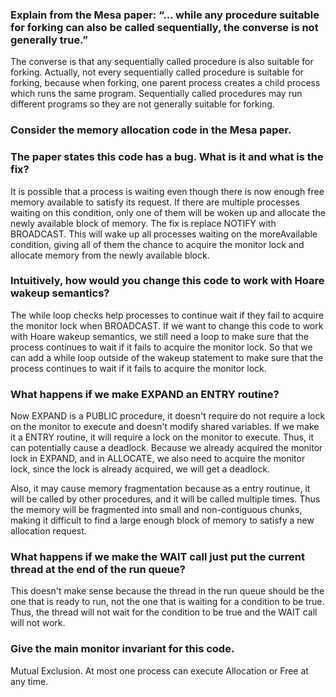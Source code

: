### Explain from the Mesa paper: “… while any procedure suitable for forking can also be called sequentially, the converse is not generally true.”

The converse is that any sequentially called procedure is also suitable for forking.
Actually, not every sequentially called procedure is suitable for forking, because when forking, one parent process creates a child process which runs the same program.
Sequentially called procedures may run different programs so they are not generally suitable for forking.

### Consider the memory allocation code in the Mesa paper.

### The paper states this code has a bug. What is it and what is the fix?

It is possible that a process is waiting even though there is now enough free memory available to satisfy its request.
If there are multiple processes waiting on this condition, only one of them will be woken up and allocate the newly available block of memory.
The fix is replace NOTIFY with BROADCAST.
This will wake up all processes waiting on the moreAvailable condition, giving all of them the chance to acquire the monitor lock and allocate memory from the newly available block.

### Intuitively, how would you change this code to work with Hoare wakeup semantics?

The while loop checks help processes to continue wait if they fail to acquire the monitor lock when BROADCAST.
If we want to change this code to work with Hoare wakeup semantics, we still need a loop to make sure that the process continues to wait if it fails to acquire the monitor lock.
So that we can add a while loop outside of the wakeup statement to make sure that the process continues to wait if it fails to acquire the monitor lock.

### What happens if we make EXPAND an ENTRY routine?

Now EXPAND is a PUBLIC procedure, it doesn't require do not require a lock on the monitor to execute and doesn't modify shared variables.
If we make it a ENTRY routine, it will require a lock on the monitor to execute.
Thus, it can potentially cause a deadlock.
Because we already acquired the monitor lock in EXPAND, and in ALLOCATE, we also need to acquire the monitor lock, since the lock is already acquired, we will get a deadlock.

Also, it may cause memory fragmentation because as a entry routinue, it will be called by other procedures, and it will be called multiple times.
Thus the memory will be fragmented into small and non-contiguous chunks, making it difficult to find a large enough block of memory to satisfy a new allocation request.

### What happens if we make the WAIT call just put the current thread at the end of the run queue?

This doesn't make sense because the thread in the run queue should be the one that is ready to run, not the one that is waiting for a condition to be true.
Thus, the thread will not wait for the condition to be true and the WAIT call will not work.

### Give the main monitor invariant for this code.

Mutual Exclusion. At most one process can execute Allocation or Free at any time.